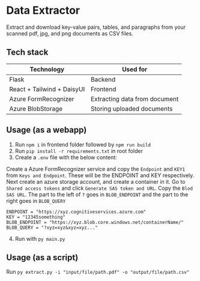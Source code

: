 # Data Extractor

Extract and download key-value pairs, tables, and paragraphs from your scanned pdf, jpg, and png documents as CSV files.

## Tech stack

| Technology                 | Used for                      |
| -------------------------- | ----------------------------- |
| Flask                      | Backend                       |
| React + Tailwind + DaisyUI | Frontend                      |
| Azure FormRecognizer       | Extracting data from document |
| Azure BlobStorage          | Storing uploaded documents    |

## Usage (as a webapp)

1. Run `npm i` in frontend folder followed by `npm run build`
2. Run `pip install -r requirements.txt` in root folder
3. Create a `.env` file with the below content:

Create a Azure FormRecognizer service and copy the `Endpoint` and `KEY1` from `Keys and Endpoint`. These will be the ENDPOINT and KEY respectively. Next create an azure storage account, and create a container in it. Go to `Shared access tokens` and click `Generate SAS token and URL`. Copy the `Blod SAS URL`. The part to the left of `?` goes in `BLOB_ENDPOINT` and the part to the right goes in `BLOB_QUERY`

```
ENDPOINT = "https://xyz.cognitiveservices.azure.com"
KEY = "12345something"
BLOB_ENDPOINT = "https://xyz.blob.core.windows.net/containerName/"
BLOB_QUERY = "?xyz=xyz&xyz=xyz..."
```

4. Run with `py main.py`

## Usage (as a script)

Run `py extract.py -i "input/file/path.pdf" -o "output/file/path.csv"`